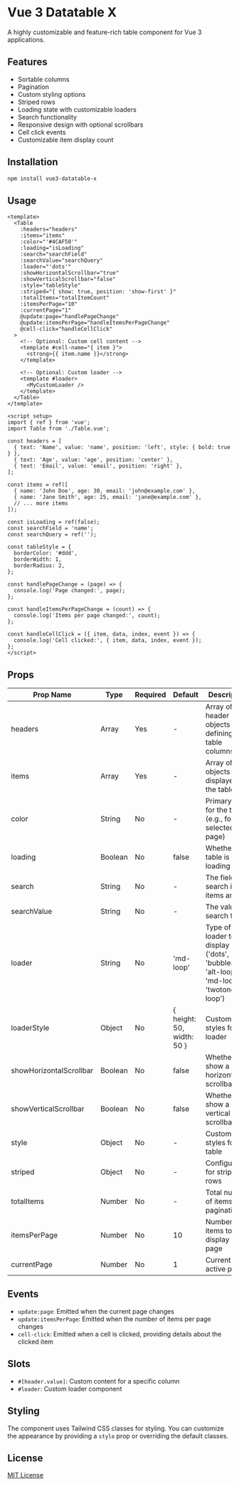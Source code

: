 # Vue 3 Datatable X

A highly customizable and feature-rich table component for Vue 3 applications.

## Features

- Sortable columns
- Pagination
- Custom styling options
- Striped rows
- Loading state with customizable loaders
- Search functionality
- Responsive design with optional scrollbars
- Cell click events
- Customizable item display count

## Installation

```bash
npm install vue3-datatable-x
```

## Usage

```vue
<template>
  <Table
    :headers="headers"
    :items="items"
    :color="'#4CAF50'"
    :loading="isLoading"
    :search="searchField"
    :searchValue="searchQuery"
    :loader="'dots'"
    :showHorizontalScrollbar="true"
    :showVerticalScrollbar="false"
    :style="tableStyle"
    :striped="{ show: true, position: 'show-first' }"
    :totalItems="totalItemCount"
    :itemsPerPage="10"
    :currentPage="1"
    @update:page="handlePageChange"
    @update:itemsPerPage="handleItemsPerPageChange"
    @cell-click="handleCellClick"
  >
    <!-- Optional: Custom cell content -->
    <template #cell-name="{ item }">
      <strong>{{ item.name }}</strong>
    </template>

    <!-- Optional: Custom loader -->
    <template #loader>
      <MyCustomLoader />
    </template>
  </Table>
</template>

<script setup>
import { ref } from 'vue';
import Table from './Table.vue';

const headers = [
  { text: 'Name', value: 'name', position: 'left', style: { bold: true } },
  { text: 'Age', value: 'age', position: 'center' },
  { text: 'Email', value: 'email', position: 'right' },
];

const items = ref([
  { name: 'John Doe', age: 30, email: 'john@example.com' },
  { name: 'Jane Smith', age: 25, email: 'jane@example.com' },
  // ... more items
]);

const isLoading = ref(false);
const searchField = 'name';
const searchQuery = ref('');

const tableStyle = {
  borderColor: '#ddd',
  borderWidth: 1,
  borderRadius: 2,
};

const handlePageChange = (page) => {
  console.log('Page changed:', page);
};

const handleItemsPerPageChange = (count) => {
  console.log('Items per page changed:', count);
};

const handleCellClick = ({ item, data, index, event }) => {
  console.log('Cell clicked:', { item, data, index, event });
};
</script>
```

## Props

| Prop Name | Type | Required | Default | Description |
|-----------|------|----------|---------|-------------|
| headers | Array | Yes | - | Array of header objects defining the table columns |
| items | Array | Yes | - | Array of data objects to be displayed in the table |
| color | String | No | - | Primary color for the table (e.g., for selected page) |
| loading | Boolean | No | false | Whether the table is in a loading state |
| search | String | No | - | The field to search in the items array |
| searchValue | String | No | - | The value to search for |
| loader | String | No | 'md-loop' | Type of loader to display ('dots', 'bubbles', 'alt-loop', 'md-loop', 'twotone-loop') |
| loaderStyle | Object | No | { height: 50, width: 50 } | Custom styles for the loader |
| showHorizontalScrollbar | Boolean | No | false | Whether to show a horizontal scrollbar |
| showVerticalScrollbar | Boolean | No | false | Whether to show a vertical scrollbar |
| style | Object | No | - | Custom styles for the table |
| striped | Object | No | - | Configuration for striped rows |
| totalItems | Number | No | - | Total number of items (for pagination) |
| itemsPerPage | Number | No | 10 | Number of items to display per page |
| currentPage | Number | No | 1 | Current active page |

## Events

- `update:page`: Emitted when the current page changes
- `update:itemsPerPage`: Emitted when the number of items per page changes
- `cell-click`: Emitted when a cell is clicked, providing details about the clicked item

## Slots

- `#[header.value]`: Custom content for a specific column
- `#loader`: Custom loader component

## Styling

The component uses Tailwind CSS classes for styling. You can customize the appearance by providing a `style` prop or overriding the default classes.

## License

[MIT License](LICENSE)